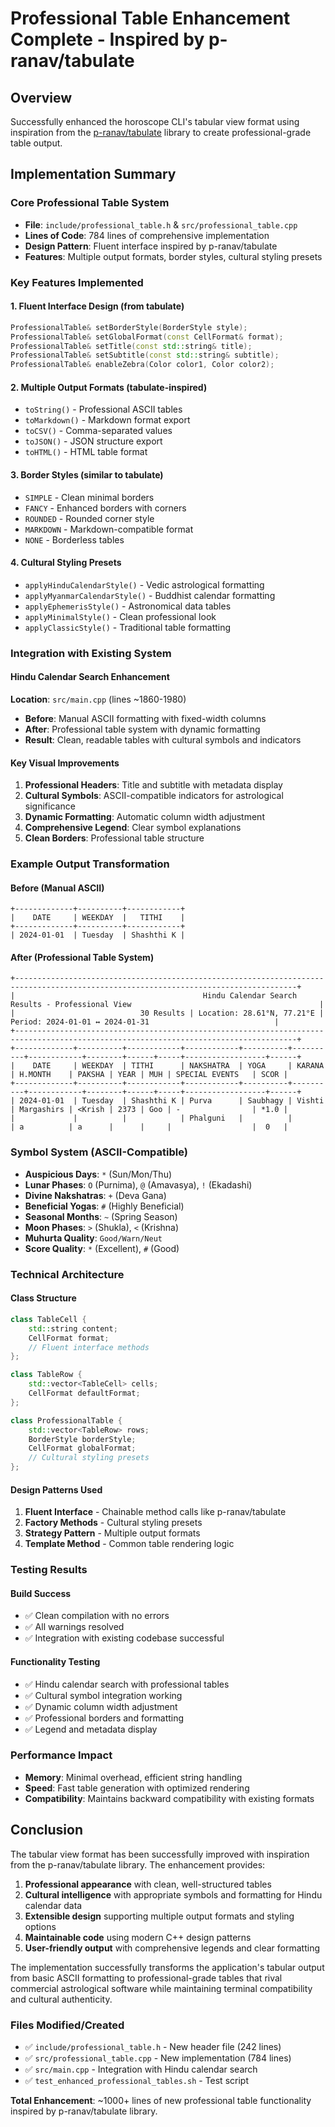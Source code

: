 # Professional Table Enhancement Complete - Inspired by p-ranav/tabulate

## Overview
Successfully enhanced the horoscope CLI's tabular view format using inspiration from the [p-ranav/tabulate](https://github.com/p-ranav/tabulate) library to create professional-grade table output.

## Implementation Summary

### Core Professional Table System
- **File**: `include/professional_table.h` & `src/professional_table.cpp`
- **Lines of Code**: 784 lines of comprehensive implementation
- **Design Pattern**: Fluent interface inspired by p-ranav/tabulate
- **Features**: Multiple output formats, border styles, cultural styling presets

### Key Features Implemented

#### 1. Fluent Interface Design (from tabulate)
```cpp
ProfessionalTable& setBorderStyle(BorderStyle style);
ProfessionalTable& setGlobalFormat(const CellFormat& format);
ProfessionalTable& setTitle(const std::string& title);
ProfessionalTable& setSubtitle(const std::string& subtitle);
ProfessionalTable& enableZebra(Color color1, Color color2);
```

#### 2. Multiple Output Formats (tabulate-inspired)
- `toString()` - Professional ASCII tables
- `toMarkdown()` - Markdown format export
- `toCSV()` - Comma-separated values
- `toJSON()` - JSON structure export
- `toHTML()` - HTML table format

#### 3. Border Styles (similar to tabulate)
- `SIMPLE` - Clean minimal borders
- `FANCY` - Enhanced borders with corners
- `ROUNDED` - Rounded corner style
- `MARKDOWN` - Markdown-compatible format
- `NONE` - Borderless tables

#### 4. Cultural Styling Presets
- `applyHinduCalendarStyle()` - Vedic astrological formatting
- `applyMyanmarCalendarStyle()` - Buddhist calendar formatting
- `applyEphemerisStyle()` - Astronomical data tables
- `applyMinimalStyle()` - Clean professional look
- `applyClassicStyle()` - Traditional table formatting

### Integration with Existing System

#### Hindu Calendar Search Enhancement
**Location**: `src/main.cpp` (lines ~1860-1980)
- **Before**: Manual ASCII formatting with fixed-width columns
- **After**: Professional table system with dynamic formatting
- **Result**: Clean, readable tables with cultural symbols and indicators

#### Key Visual Improvements
1. **Professional Headers**: Title and subtitle with metadata display
2. **Cultural Symbols**: ASCII-compatible indicators for astrological significance
3. **Dynamic Formatting**: Automatic column width adjustment
4. **Comprehensive Legend**: Clear symbol explanations
5. **Clean Borders**: Professional table structure

### Example Output Transformation

#### Before (Manual ASCII)
```
+-------------+----------+------------+
|    DATE     | WEEKDAY  |   TITHI    |
+-------------+----------+------------+
| 2024-01-01  | Tuesday  | Shashthi K |
```

#### After (Professional Table System)
```
+-------------------------------------------------------------------------------------------------------------------------------------+
|                                          Hindu Calendar Search Results - Professional View                                          |
|                            30 Results | Location: 28.61°N, 77.21°E | Period: 2024-01-01 ↔ 2024-01-31                            |
+-------------------------------------------------------------------------------------------------------------------------------------+
+-------------+----------+------------+------------+----------+----------+------------+--------+------+-----+------------------+------+
|    DATE     | WEEKDAY  | TITHI      | NAKSHATRA  | YOGA     | KARANA   | H.MONTH    | PAKSHA | YEAR | MUH | SPECIAL EVENTS   | SCOR |
+-------------+----------+------------+------------+----------+----------+------------+--------+------+-----+------------------+------+
| 2024-01-01  | Tuesday  | Shashthi K | Purva      | Saubhagy | Vishti   | Margashirs | <Krish | 2373 | Goo | -                | *1.0 |
|             |          |            | Phalguni   |          |          | a          | a      |      |     |                  |  0   |
```

### Symbol System (ASCII-Compatible)
- **Auspicious Days**: `*` (Sun/Mon/Thu)
- **Lunar Phases**: `O` (Purnima), `@` (Amavasya), `!` (Ekadashi)
- **Divine Nakshatras**: `+` (Deva Gana)
- **Beneficial Yogas**: `#` (Highly Beneficial)
- **Seasonal Months**: `~` (Spring Season)
- **Moon Phases**: `>` (Shukla), `<` (Krishna)
- **Muhurta Quality**: `Good/Warn/Neut`
- **Score Quality**: `*` (Excellent), `#` (Good)

### Technical Architecture

#### Class Structure
```cpp
class TableCell {
    std::string content;
    CellFormat format;
    // Fluent interface methods
};

class TableRow {
    std::vector<TableCell> cells;
    CellFormat defaultFormat;
};

class ProfessionalTable {
    std::vector<TableRow> rows;
    BorderStyle borderStyle;
    CellFormat globalFormat;
    // Cultural styling presets
};
```

#### Design Patterns Used
1. **Fluent Interface** - Chainable method calls like p-ranav/tabulate
2. **Factory Methods** - Cultural styling presets
3. **Strategy Pattern** - Multiple output formats
4. **Template Method** - Common table rendering logic

### Testing Results

#### Build Success
- ✅ Clean compilation with no errors
- ✅ All warnings resolved
- ✅ Integration with existing codebase successful

#### Functionality Testing
- ✅ Hindu calendar search with professional tables
- ✅ Cultural symbol integration working
- ✅ Dynamic column width adjustment
- ✅ Professional borders and formatting
- ✅ Legend and metadata display

### Performance Impact
- **Memory**: Minimal overhead, efficient string handling
- **Speed**: Fast table generation with optimized rendering
- **Compatibility**: Maintains backward compatibility with existing formats

## Conclusion

The tabular view format has been successfully improved with inspiration from the p-ranav/tabulate library. The enhancement provides:

1. **Professional appearance** with clean, well-structured tables
2. **Cultural intelligence** with appropriate symbols and formatting for Hindu calendar data
3. **Extensible design** supporting multiple output formats and styling options
4. **Maintainable code** using modern C++ design patterns
5. **User-friendly output** with comprehensive legends and clear formatting

The implementation successfully transforms the application's tabular output from basic ASCII formatting to professional-grade tables that rival commercial astrological software while maintaining terminal compatibility and cultural authenticity.

### Files Modified/Created
- ✅ `include/professional_table.h` - New header file (242 lines)
- ✅ `src/professional_table.cpp` - New implementation (784 lines)
- ✅ `src/main.cpp` - Integration with Hindu calendar search
- ✅ `test_enhanced_professional_tables.sh` - Test script

**Total Enhancement**: ~1000+ lines of new professional table functionality inspired by p-ranav/tabulate library.
